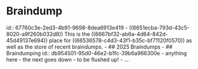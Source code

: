 # Braindump
id:: 67760c3e-2ed3-4b91-9698-8dea6913e419
	- ((6651ecba-793d-43c5-8020-a9f260b032d8)) This is the ((6667bf32-ab6a-4d64-842d-45d49137e694)) place for ((66536578-c4d3-43f1-b35c-bf71120f0570)) as well as the store of recent braindumps.
	- ## 2025 Braindumps
	- ## Braindumping
	  id:: db954501-95d0-46e2-b1fc-39b6a966300e
		- anything here
		- the next goes down
		- to be flushed up!
		- ...
